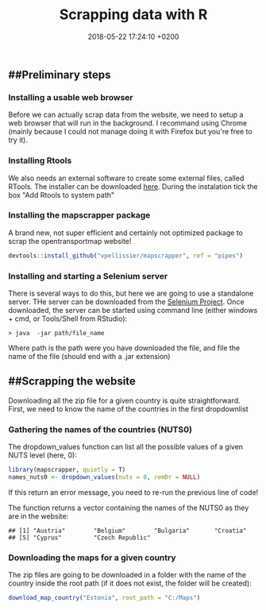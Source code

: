 ﻿---
layout: post
title:  "Scrapping data with R"
date:   2018-05-22 17:24:10 +0200
categories: R packages
---
##Preliminary steps
-----------------

### Installing a usable web browser

Before we can actually scrap data from the website, we need to setup a web browser that will run in the background. I recommand using Chrome (mainly because I could not manage doing it with Firefox but you're free to try it).

### Installing Rtools

We also needs an external software to create some external files, called RTools. The installer can be downloaded [here](https://cran.r-project.org/bin/windows/Rtools/index.html). During the instalation tick the box "Add Rtools to system path"

### Installing the mapscrapper package

A brand new, not super efficient and certainly not optimized package to scrap the opentransportmap website!

``` r
devtools::install_github("vpellissier/mapscrapper", ref = "pipes")
```

### Installing and starting a Selenium server

There is several ways to do this, but here we are going to use a standalone server. THe server can be downloaded from the [Selenium Project](http://selenium-release.storage.googleapis.com/index.html). Once downloaded, the server can be started using command line (either windows + cmd, or Tools/Shell from RStudio):

`> java  -jar path/file_name`

Where path is the path were you have downloaded the file, and file the name of the file (should end with a .jar extension)

##Scrapping the website
---------------------

Downloading all the zip file for a given country is quite straightforward. First, we need to know the name of the countries in the first dropdownlist

### Gathering the names of the countries (NUTS0)

The dropdown\_values function can list all the possible values of a given NUTS level (here, 0):

``` r
library(mapscrapper, quietly = T)
names_nuts0 <- dropdown_values(nuts = 0, remDr = NULL)
```

If this return an error message, you need to re-run the previous line of code!

The function returns a vector containing the names of the NUTS0 as they are in the website:

    ## [1] "Austria"        "Belgium"        "Bulgaria"       "Croatia"       
    ## [5] "Cyprus"         "Czech Republic"

### Downloading the maps for a given country

The zip files are going to be downloaded in a folder with the name of the country inside the root path (if it does not exist, the folder will be created):

``` r
download_map_country("Estonia", root_path = "C:/Maps")
```